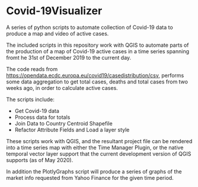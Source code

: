 # Covid-19Visualizer
A series of python scripts to automate collection of Covid-19 data to produce a map and video of active cases.

The included scripts in this repository work with QGIS to automate parts of the production of a map of Covid-19 active cases in a time series spanning fromt he 31st of December 2019 to the current day.

The code reads from https://opendata.ecdc.europa.eu/covid19/casedistribution/csv, performs some data aggregation to get total cases, deaths and total cases from two weeks ago, in order to calculate active cases.

The scripts include:
  
  - Get Covid-19 data
  - Process data for totals
  - Join Data to Country Centroid Shapefile
  - Refactor Attribute Fields and Load a layer style
  
These scripts work with QGIS, and the resultant project file can be rendered into a time series map with either the Time Manager Plugin, or the native temporal vector layer support that the current development version of QGIS supports (as of May 2020).

In addition the PlotlyGraphs script will produce a series of graphs of the market info requested from Yahoo Finance for the given time period.
  
